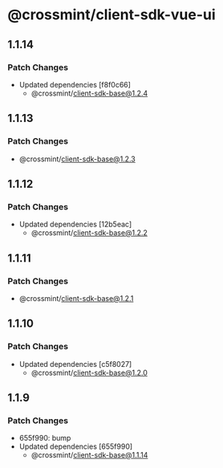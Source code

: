# @crossmint/client-sdk-vue-ui

## 1.1.14

### Patch Changes

-   Updated dependencies [f8f0c66]
    -   @crossmint/client-sdk-base@1.2.4

## 1.1.13

### Patch Changes

-   @crossmint/client-sdk-base@1.2.3

## 1.1.12

### Patch Changes

-   Updated dependencies [12b5eac]
    -   @crossmint/client-sdk-base@1.2.2

## 1.1.11

### Patch Changes

-   @crossmint/client-sdk-base@1.2.1

## 1.1.10

### Patch Changes

-   Updated dependencies [c5f8027]
    -   @crossmint/client-sdk-base@1.2.0

## 1.1.9

### Patch Changes

-   655f990: bump
-   Updated dependencies [655f990]
    -   @crossmint/client-sdk-base@1.1.14
